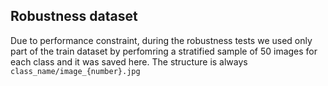 ## Robustness dataset

Due to performance constraint, during the robustness tests we used only part of the train dataset by perfomring a stratified sample of 50 images for each class and it was saved here.
The structure is always `class_name/image_{number}.jpg`